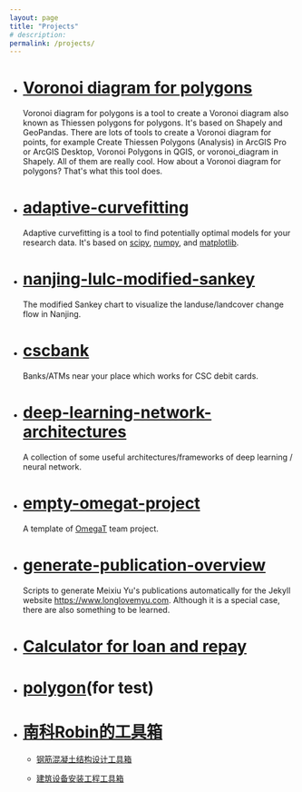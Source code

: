 ```yaml
---
layout: page
title: "Projects"
# description:
permalink: /projects/
---
```

- # [Voronoi diagram for polygons]

	Voronoi diagram for polygons is a tool to create a Voronoi diagram also known as Thiessen polygons for polygons. It's based on Shapely and GeoPandas. There are lots of tools to create a Voronoi diagram for points, for example Create Thiessen Polygons (Analysis) in ArcGIS Pro or ArcGIS Desktop, Voronoi Polygons in QGIS, or voronoi_diagram in Shapely. All of them are really cool. How about a Voronoi diagram for polygons? That's what this tool does.

- # [adaptive-curvefitting]

	Adaptive curvefitting is a tool to find potentially optimal models for your research data. It's based on [scipy], [numpy], and [matplotlib]. 
	
- # [nanjing-lulc-modified-sankey]
	
	The modified Sankey chart to visualize the landuse/landcover change flow in Nanjing.
	
- # [cscbank]

	Banks/ATMs near your place which works for CSC debit cards.

- # [deep-learning-network-architectures]

	A collection of some useful architectures/frameworks of deep learning / neural network.

- # [empty-omegat-project]

	A template of [OmegaT] team project.

- # [generate-publication-overview]

	Scripts to generate Meixiu Yu's publications automatically for the Jekyll website <https://www.longlovemyu.com>. Although it is a special case, there are also something to be learned.
	
- # [Calculator for loan and repay]
	
- # [polygon](/Polygon/)(for test)

- # [南科Robin的工具箱]

    - [钢筋混凝土结构设计工具箱]
    
    - [建筑设备安装工程工具箱]


[Voronoi diagram for polygons]: /voronoi-diagram-for-polygons
[adaptive-curvefitting]: /adaptive-curvefitting
[cscbank]: /cscbank/
[deep-learning-network-architectures]: /deep-learning-network-architectures
[Calculator for loan and repay]: /loan-repay-calculator
[empty-omegat-project]: /empty-omegat-project
[generate-publication-overview]: /generate-publication-overview
[nanjing-lulc-modified-sankey]: /nanjing-lulc-modified-sankey
[南科Robin的工具箱]: /njpi-robin-toolbox
[钢筋混凝土结构设计工具箱]: /reinforced-concrete-structure
[建筑设备安装工程工具箱]: /construction-equipment-installation-engineering

[scipy]: https://scipy.org/scipylib/
[numpy]: https://numpy.org/
[matplotlib]: https://matplotlib.org/
[OmegaT]: https://omegat.org/


<!-- back to top button -->
<script src="/js/vanilla-back-to-top.min.js"></script>
<script>addBackToTop()</script>
